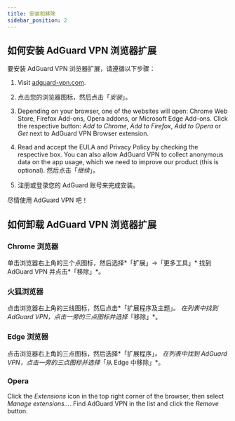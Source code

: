 ```yaml
---
title: 安装和移除
sidebar_position: 2
---
```


## 如何安装 AdGuard VPN 浏览器扩展

要安装 AdGuard VPN 浏览器扩展，请遵循以下步骤：

1. Visit [adguard-vpn.com](https://adguard-vpn.com/browser-extension/overview.html).

2. 点击您的浏览器图标，然后点击「*安装*」。

3. Depending on your browser, one of the websites will open: Chrome Web Store, Firefox Add-ons, Opera addons, or Microsoft Edge Add-ons. Click the respective button: *Add to Chrome*, *Add to Firefox*, *Add to Opera* or *Get* next to AdGuard VPN Browser extension.

4. Read and accept the EULA and Privacy Policy by checking the respective box. You can also allow AdGuard VPN to collect anonymous data on the app usage, which we need to improve our product (this is optional). 然后点击「*继续*」。

5. 注册或登录您的 AdGuard 账号来完成安装。

尽情使用 AdGuard VPN 吧！

## 如何卸载 AdGuard VPN 浏览器扩展

### Chrome 浏览器

单击浏览器右上角的三个点图标，然后选择*「扩展」→「更多工具」* 找到 AdGuard VPN 并点击*「移除」*。

### 火狐浏览器

点击浏览器右上角的三线图标，然后点击*「扩展程序及主题」*。 在列表中找到 AdGuard VPN，点击一旁的三点图标并选择*「移除」*。

### Edge 浏览器

点击浏览器右上角的三点图标，然后选择*「扩展程序」*。 在列表中找到 AdGuard VPN，点击一旁的三点图标并选择*「从 Edge 中移除」*。

### Opera

Click the *Extensions* icon in the top right corner of the browser, then select *Manage extensions...*. Find AdGuard VPN in the list and click the *Remove* button.  

